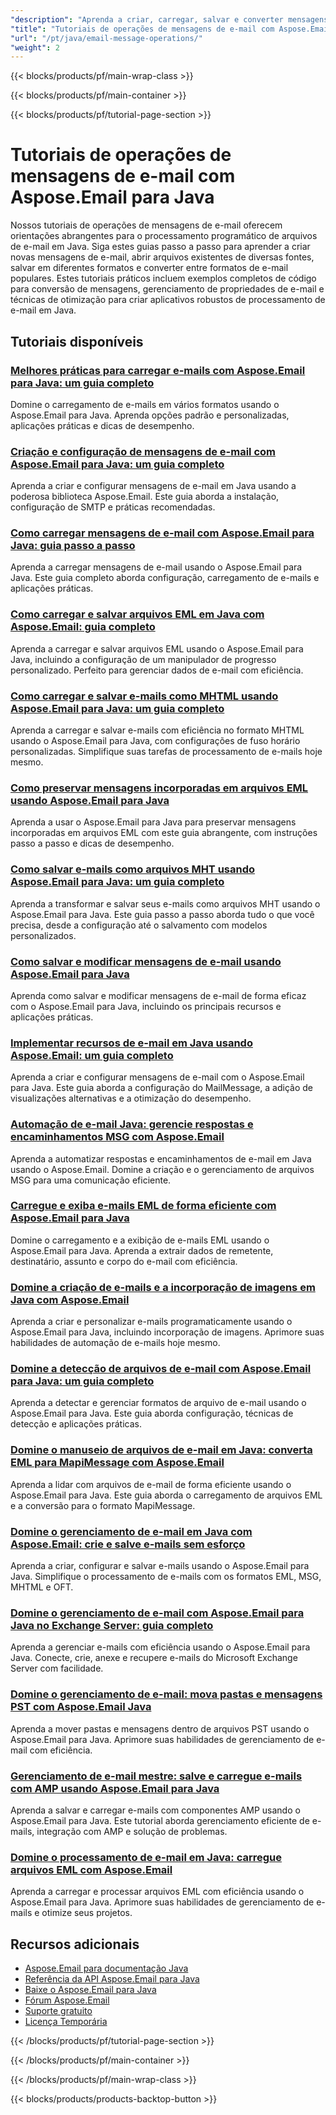 ```yaml
---
"description": "Aprenda a criar, carregar, salvar e converter mensagens de e-mail entre formatos (EML, MSG, MHTML) com estes tutoriais do Aspose.Email para Java."
"title": "Tutoriais de operações de mensagens de e-mail com Aspose.Email para Java"
"url": "/pt/java/email-message-operations/"
"weight": 2
---
```


{{< blocks/products/pf/main-wrap-class >}}

{{< blocks/products/pf/main-container >}}

{{< blocks/products/pf/tutorial-page-section >}}
# Tutoriais de operações de mensagens de e-mail com Aspose.Email para Java

Nossos tutoriais de operações de mensagens de e-mail oferecem orientações abrangentes para o processamento programático de arquivos de e-mail em Java. Siga estes guias passo a passo para aprender a criar novas mensagens de e-mail, abrir arquivos existentes de diversas fontes, salvar em diferentes formatos e converter entre formatos de e-mail populares. Estes tutoriais práticos incluem exemplos completos de código para conversão de mensagens, gerenciamento de propriedades de e-mail e técnicas de otimização para criar aplicativos robustos de processamento de e-mail em Java.

## Tutoriais disponíveis

### [Melhores práticas para carregar e-mails com Aspose.Email para Java: um guia completo](./aspose-email-java-load-emails/)
Domine o carregamento de e-mails em vários formatos usando o Aspose.Email para Java. Aprenda opções padrão e personalizadas, aplicações práticas e dicas de desempenho.

### [Criação e configuração de mensagens de e-mail com Aspose.Email para Java: um guia completo](./create-configure-mail-message-aspose-email-java/)
Aprenda a criar e configurar mensagens de e-mail em Java usando a poderosa biblioteca Aspose.Email. Este guia aborda a instalação, configuração de SMTP e práticas recomendadas.

### [Como carregar mensagens de e-mail com Aspose.Email para Java: guia passo a passo](./aspose-email-java-load-email-tutorial/)
Aprenda a carregar mensagens de e-mail usando o Aspose.Email para Java. Este guia completo aborda configuração, carregamento de e-mails e aplicações práticas.

### [Como carregar e salvar arquivos EML em Java com Aspose.Email: guia completo](./load-save-eml-aspose-email-java/)
Aprenda a carregar e salvar arquivos EML usando o Aspose.Email para Java, incluindo a configuração de um manipulador de progresso personalizado. Perfeito para gerenciar dados de e-mail com eficiência.

### [Como carregar e salvar e-mails como MHTML usando Aspose.Email para Java: um guia completo](./load-save-emails-mhtml-aspose-java/)
Aprenda a carregar e salvar e-mails com eficiência no formato MHTML usando o Aspose.Email para Java, com configurações de fuso horário personalizadas. Simplifique suas tarefas de processamento de e-mails hoje mesmo.

### [Como preservar mensagens incorporadas em arquivos EML usando Aspose.Email para Java](./aspose-email-java-eml-embedded-messages-preservation/)
Aprenda a usar o Aspose.Email para Java para preservar mensagens incorporadas em arquivos EML com este guia abrangente, com instruções passo a passo e dicas de desempenho.

### [Como salvar e-mails como arquivos MHT usando Aspose.Email para Java: um guia completo](./save-emails-as-mht-using-aspose-email-java/)
Aprenda a transformar e salvar seus e-mails como arquivos MHT usando o Aspose.Email para Java. Este guia passo a passo aborda tudo o que você precisa, desde a configuração até o salvamento com modelos personalizados.

### [Como salvar e modificar mensagens de e-mail usando Aspose.Email para Java](./save-modified-emails-aspose-java/)
Aprenda como salvar e modificar mensagens de e-mail de forma eficaz com o Aspose.Email para Java, incluindo os principais recursos e aplicações práticas.

### [Implementar recursos de e-mail em Java usando Aspose.Email: um guia completo](./implement-email-features-java-aspose-email/)
Aprenda a criar e configurar mensagens de e-mail com o Aspose.Email para Java. Este guia aborda a configuração do MailMessage, a adição de visualizações alternativas e a otimização do desempenho.

### [Automação de e-mail Java: gerencie respostas e encaminhamentos MSG com Aspose.Email](./email-automation-java-aspose-email-replies-forwards/)
Aprenda a automatizar respostas e encaminhamentos de e-mail em Java usando o Aspose.Email. Domine a criação e o gerenciamento de arquivos MSG para uma comunicação eficiente.

### [Carregue e exiba e-mails EML de forma eficiente com Aspose.Email para Java](./load-display-eml-emails-aspose-java/)
Domine o carregamento e a exibição de e-mails EML usando o Aspose.Email para Java. Aprenda a extrair dados de remetente, destinatário, assunto e corpo do e-mail com eficiência.

### [Domine a criação de e-mails e a incorporação de imagens em Java com Aspose.Email](./aspose-email-java-create-embed-images/)
Aprenda a criar e personalizar e-mails programaticamente usando o Aspose.Email para Java, incluindo incorporação de imagens. Aprimore suas habilidades de automação de e-mails hoje mesmo.

### [Domine a detecção de arquivos de e-mail com Aspose.Email para Java: um guia completo](./master-email-file-detection-aspose-java/)
Aprenda a detectar e gerenciar formatos de arquivo de e-mail usando o Aspose.Email para Java. Este guia aborda configuração, técnicas de detecção e aplicações práticas.

### [Domine o manuseio de arquivos de e-mail em Java: converta EML para MapiMessage com Aspose.Email](./master-email-file-handling-java-aspose-email/)
Aprenda a lidar com arquivos de e-mail de forma eficiente usando o Aspose.Email para Java. Este guia aborda o carregamento de arquivos EML e a conversão para o formato MapiMessage.

### [Domine o gerenciamento de e-mail em Java com Aspose.Email: crie e salve e-mails sem esforço](./aspose-email-java-create-save-emails/)
Aprenda a criar, configurar e salvar e-mails usando o Aspose.Email para Java. Simplifique o processamento de e-mails com os formatos EML, MSG, MHTML e OFT.

### [Domine o gerenciamento de e-mail com Aspose.Email para Java no Exchange Server: guia completo](./master-email-management-aspose-email-java-exchange-server/)
Aprenda a gerenciar e-mails com eficiência usando o Aspose.Email para Java. Conecte, crie, anexe e recupere e-mails do Microsoft Exchange Server com facilidade.

### [Domine o gerenciamento de e-mail: mova pastas e mensagens PST com Aspose.Email Java](./aspose-email-java-move-pst-messages-folders/)
Aprenda a mover pastas e mensagens dentro de arquivos PST usando o Aspose.Email para Java. Aprimore suas habilidades de gerenciamento de e-mail com eficiência.

### [Gerenciamento de e-mail mestre: salve e carregue e-mails com AMP usando Aspose.Email para Java](./aspose-email-java-save-load-amp-emails/)
Aprenda a salvar e carregar e-mails com componentes AMP usando o Aspose.Email para Java. Este tutorial aborda gerenciamento eficiente de e-mails, integração com AMP e solução de problemas.

### [Domine o processamento de e-mail em Java: carregue arquivos EML com Aspose.Email](./master-email-processing-java-aspose-email/)
Aprenda a carregar e processar arquivos EML com eficiência usando o Aspose.Email para Java. Aprimore suas habilidades de gerenciamento de e-mails e otimize seus projetos.

## Recursos adicionais

- [Aspose.Email para documentação Java](https://docs.aspose.com/email/java/)
- [Referência da API Aspose.Email para Java](https://reference.aspose.com/email/java/)
- [Baixe o Aspose.Email para Java](https://releases.aspose.com/email/java/)
- [Fórum Aspose.Email](https://forum.aspose.com/c/email)
- [Suporte gratuito](https://forum.aspose.com/)
- [Licença Temporária](https://purchase.aspose.com/temporary-license/)

{{< /blocks/products/pf/tutorial-page-section >}}

{{< /blocks/products/pf/main-container >}}

{{< /blocks/products/pf/main-wrap-class >}}

{{< blocks/products/products-backtop-button >}}